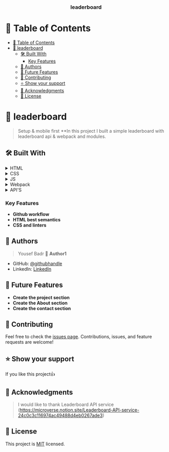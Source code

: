 <div align="center">
  <h3><b>leaderboard</b></h3>
</div>

<!-- TABLE OF CONTENTS -->

# 📗 Table of Contents

- [📗 Table of Contents](#-table-of-contents)
- [📖 leaderboard ](#-leaderboard-)
  - [🛠 Built With ](#-built-with-)
    - [Key Features ](#key-features-)
  - [👥 Authors ](#-authors-)
  - [🔭 Future Features ](#-future-features-)
  - [🤝 Contributing ](#-contributing-)
  - [⭐️ Show your support ](#️-show-your-support-)
  - [🙏 Acknowledgments ](#-acknowledgments-)
  - [📝 License ](#-license-)

<!-- PROJECT DESCRIPTION -->

# 📖 leaderboard <a name="about-project"></a>

> Setup & mobile first
> \*\*In this project I built a simple leaderboard with leaderboard api & webpack and modules.

## 🛠 Built With <a name="built-with"></a>

<details>
  <summary>HTML</summary>
</details>

<details>
  <summary>CSS</summary>
</details>

<details>
  <summary>JS</summary>
</details>

<details>
  <summary>Webpack</summary>
</details>

<details>
  <summary>API'S</summary>
</details>

<!-- Features -->

### Key Features <a name="key-features"></a>

- **Github workflow**
- **HTML best semantics**
- **CSS and linters**

<!-- AUTHORS -->

## 👥 Authors <a name="authors"></a>

> Yousef Badr
> 👤 **Author1**

- GitHub: [@githubhandle](https://github.com/ybadr99)
- LinkedIn: [LinkedIn](https://www.linkedin.com/in/yousef-mohamed-badr/)

<!-- FUTURE FEATURES -->

## 🔭 Future Features <a name="future-features"></a>

- **Create the project section**
- **Create the About section**
- **Create the contact section**

<!-- CONTRIBUTING -->

## 🤝 Contributing <a name="contributing"></a>

Feel free to check the [issues page](https://github.com/ybadr99/leaderboard/issues).
Contributions, issues, and feature requests are welcome!

<!-- SUPPORT -->

## ⭐️ Show your support <a name="support"></a>

If you like this project:thumbsup:

<!-- ACKNOWLEDGEMENTS -->

## 🙏 Acknowledgments <a name="acknowledgements"></a>

> I would like to thank Leaderboard API service (https://microverse.notion.site/Leaderboard-API-service-24c0c3c116974ac49488d4eb0267ade3)

<!-- LICENSE -->

## 📝 License <a name="license"></a>

This project is [MIT](./LICENSE.md) licensed.
